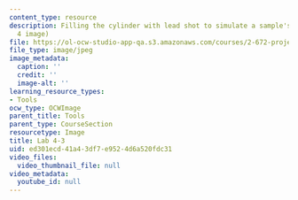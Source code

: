 ```yaml
---
content_type: resource
description: Filling the cylinder with lead shot to simulate a sample's weight. (Lab
  4 image)
file: https://ol-ocw-studio-app-qa.s3.amazonaws.com/courses/2-672-project-laboratory-spring-2009/ed301ecd41a43df7e9524d6a520fdc31_lab43.jpg
file_type: image/jpeg
image_metadata:
  caption: ''
  credit: ''
  image-alt: ''
learning_resource_types:
- Tools
ocw_type: OCWImage
parent_title: Tools
parent_type: CourseSection
resourcetype: Image
title: Lab 4-3
uid: ed301ecd-41a4-3df7-e952-4d6a520fdc31
video_files:
  video_thumbnail_file: null
video_metadata:
  youtube_id: null
---
```

